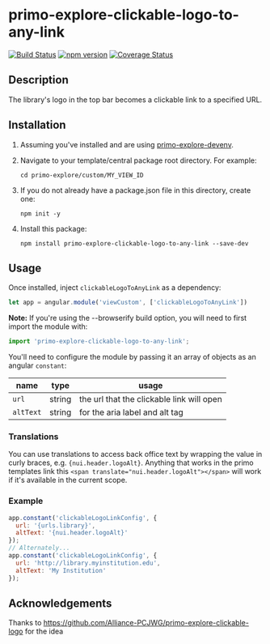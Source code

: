 # primo-explore-clickable-logo-to-any-link

[![Build Status](https://travis-ci.org/NYULibraries/primo-explore-clickable-logo-to-any-link.svg?branch=master)](https://travis-ci.org/NYULibraries/primo-explore-clickable-logo-to-any-link)
[![npm version](https://img.shields.io/npm/v/primo-explore-clickable-logo-to-any-link.svg)](https://www.npmjs.com/package/primo-explore-clickable-logo-to-any-link)
[![Coverage Status](https://coveralls.io/repos/github/NYULibraries/primo-explore-clickable-logo-to-any-link/badge.svg?branch=master)](https://coveralls.io/github/NYULibraries/primo-explore-clickable-logo-to-any-link?branch=master)

## Description

The library's logo in the top bar becomes a clickable link to a specified URL.

## Installation

1. Assuming you've installed and are using [primo-explore-devenv](https://github.com/ExLibrisGroup/primo-explore-devenv).

2. Navigate to your template/central package root directory. For example:
    ```
    cd primo-explore/custom/MY_VIEW_ID
    ```
3. If you do not already have a package.json file in this directory, create one:
    ```
    npm init -y
    ```
4. Install this package:
    ```
    npm install primo-explore-clickable-logo-to-any-link --save-dev
    ```

## Usage

Once installed, inject `clickableLogoToAnyLink` as a dependency:

```js
let app = angular.module('viewCustom', ['clickableLogoToAnyLink'])
```

**Note:** If you're using the --browserify build option, you will need to first import the module with:

```js
import 'primo-explore-clickable-logo-to-any-link';
```

You'll need to configure the module by passing it an array of objects as an angular `constant`:

| name | type | usage |
|------|-------------|--------|
| `url` | string | the url that the clickable link will open |
| `altText` | string | for the aria label and alt tag |

### Translations

You can use translations to access back office text by wrapping the value in curly braces, e.g. `{nui.header.logoAlt}`. Anything that works in the primo templates link this `<span translate="nui.header.logoAlt"></span>` will work if it's available in the current scope.

### Example

```js
app.constant('clickableLogoLinkConfig', {
  url: '{urls.library}',
  altText: '{nui.header.logoAlt}'
});
// Alternately...
app.constant('clickableLogoLinkConfig', {
  url: 'http://library.myinstitution.edu',
  altText: 'My Institution'
});
```

## Acknowledgements

Thanks to https://github.com/Alliance-PCJWG/primo-explore-clickable-logo
for the idea
